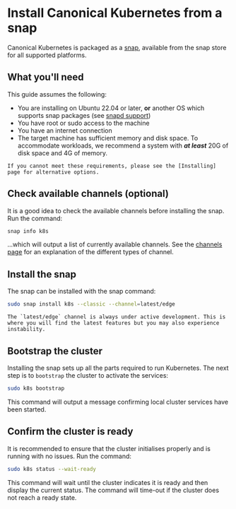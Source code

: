 # Install Canonical Kubernetes from a snap

Canonical Kubernetes is packaged as a [snap], available from the 
snap store for all supported platforms.

## What you'll need

This guide assumes the following:

- You are installing on Ubuntu 22.04 or later, **or** another OS which supports
  snap packages (see [snapd support])
- You have root or sudo access to the machine
- You have an internet connection
- The target machine has sufficient memory and disk space. To accommodate
  workloads, we recommend a system with ***at least*** 20G of disk space and 4G of
  memory.

```{note}
If you cannot meet these requirements, please see the [Installing] page for alternative options.
```

## Check available channels (optional)

It is a good idea to check the available channels before installing the snap. Run the command:

```bash
snap info k8s
```

...which will output a list of currently available channels. See the [channels
page] for an explanation of the different types of channel.

## Install the snap

The snap can be installed with the snap command:

```bash
sudo snap install k8s --classic --channel=latest/edge
```

```{note}
The `latest/edge` channel is always under active development. This is where you will find the latest features but you may also experience instability.
```

## Bootstrap the cluster

Installing the snap sets up all the parts required to run Kubernetes. The next
step is to `bootstrap` the cluster to activate the services:

```bash
sudo k8s bootstrap
```

This command will output a message confirming local cluster services have been started.

## Confirm the cluster is ready

It is recommended to ensure that the cluster initialises properly and is
running with no issues. Run the command:

```bash
sudo k8s status --wait-ready
```

This command will wait until the cluster indicates it is ready and then display
the current status. The command will time-out if the cluster does not reach a
ready state.

<!-- LINKS -->

[Installing]: ./index
[channels page]: ../../explanation/channels
[snap]: https://snapcraft.io/docs
[snapd support]: https://snapcraft.io/docs/installing-snapd
